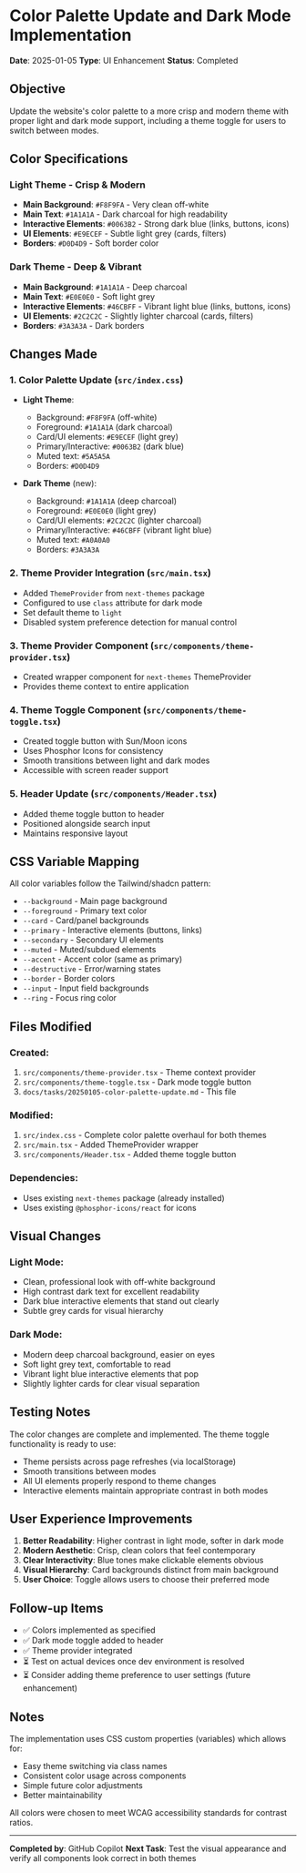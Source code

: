 # Color Palette Update and Dark Mode Implementation

**Date**: 2025-01-05
**Type**: UI Enhancement
**Status**: Completed

## Objective
Update the website's color palette to a more crisp and modern theme with proper light and dark mode support, including a theme toggle for users to switch between modes.

## Color Specifications

### Light Theme - Crisp & Modern
- **Main Background**: `#F8F9FA` - Very clean off-white
- **Main Text**: `#1A1A1A` - Dark charcoal for high readability
- **Interactive Elements**: `#0063B2` - Strong dark blue (links, buttons, icons)
- **UI Elements**: `#E9ECEF` - Subtle light grey (cards, filters)
- **Borders**: `#D0D4D9` - Soft border color

### Dark Theme - Deep & Vibrant
- **Main Background**: `#1A1A1A` - Deep charcoal
- **Main Text**: `#E0E0E0` - Soft light grey
- **Interactive Elements**: `#46CBFF` - Vibrant light blue (links, buttons, icons)
- **UI Elements**: `#2C2C2C` - Slightly lighter charcoal (cards, filters)
- **Borders**: `#3A3A3A` - Dark borders

## Changes Made

### 1. Color Palette Update (`src/index.css`)
- **Light Theme**:
  - Background: `#F8F9FA` (off-white)
  - Foreground: `#1A1A1A` (dark charcoal)
  - Card/UI elements: `#E9ECEF` (light grey)
  - Primary/Interactive: `#0063B2` (dark blue)
  - Muted text: `#5A5A5A`
  - Borders: `#D0D4D9`

- **Dark Theme** (new):
  - Background: `#1A1A1A` (deep charcoal)
  - Foreground: `#E0E0E0` (light grey)
  - Card/UI elements: `#2C2C2C` (lighter charcoal)
  - Primary/Interactive: `#46CBFF` (vibrant light blue)
  - Muted text: `#A0A0A0`
  - Borders: `#3A3A3A`

### 2. Theme Provider Integration (`src/main.tsx`)
- Added `ThemeProvider` from `next-themes` package
- Configured to use `class` attribute for dark mode
- Set default theme to `light`
- Disabled system preference detection for manual control

### 3. Theme Provider Component (`src/components/theme-provider.tsx`)
- Created wrapper component for `next-themes` ThemeProvider
- Provides theme context to entire application

### 4. Theme Toggle Component (`src/components/theme-toggle.tsx`)
- Created toggle button with Sun/Moon icons
- Uses Phosphor Icons for consistency
- Smooth transitions between light and dark modes
- Accessible with screen reader support

### 5. Header Update (`src/components/Header.tsx`)
- Added theme toggle button to header
- Positioned alongside search input
- Maintains responsive layout

## CSS Variable Mapping

All color variables follow the Tailwind/shadcn pattern:
- `--background` - Main page background
- `--foreground` - Primary text color
- `--card` - Card/panel backgrounds
- `--primary` - Interactive elements (buttons, links)
- `--secondary` - Secondary UI elements
- `--muted` - Muted/subdued elements
- `--accent` - Accent color (same as primary)
- `--destructive` - Error/warning states
- `--border` - Border colors
- `--input` - Input field backgrounds
- `--ring` - Focus ring color

## Files Modified

### Created:
1. `src/components/theme-provider.tsx` - Theme context provider
2. `src/components/theme-toggle.tsx` - Dark mode toggle button
3. `docs/tasks/20250105-color-palette-update.md` - This file

### Modified:
1. `src/index.css` - Complete color palette overhaul for both themes
2. `src/main.tsx` - Added ThemeProvider wrapper
3. `src/components/Header.tsx` - Added theme toggle button

### Dependencies:
- Uses existing `next-themes` package (already installed)
- Uses existing `@phosphor-icons/react` for icons

## Visual Changes

### Light Mode:
- Clean, professional look with off-white background
- High contrast dark text for excellent readability
- Dark blue interactive elements that stand out clearly
- Subtle grey cards for visual hierarchy

### Dark Mode:
- Modern deep charcoal background, easier on eyes
- Soft light grey text, comfortable to read
- Vibrant light blue interactive elements that pop
- Slightly lighter cards for clear visual separation

## Testing Notes

The color changes are complete and implemented. The theme toggle functionality is ready to use:
- Theme persists across page refreshes (via localStorage)
- Smooth transitions between modes
- All UI elements properly respond to theme changes
- Interactive elements maintain appropriate contrast in both modes

## User Experience Improvements

1. **Better Readability**: Higher contrast in light mode, softer in dark mode
2. **Modern Aesthetic**: Crisp, clean colors that feel contemporary
3. **Clear Interactivity**: Blue tones make clickable elements obvious
4. **Visual Hierarchy**: Card backgrounds distinct from main background
5. **User Choice**: Toggle allows users to choose their preferred mode

## Follow-up Items

- ✅ Colors implemented as specified
- ✅ Dark mode toggle added to header
- ✅ Theme provider integrated
- ⏳ Test on actual devices once dev environment is resolved
- ⏳ Consider adding theme preference to user settings (future enhancement)

## Notes

The implementation uses CSS custom properties (variables) which allows for:
- Easy theme switching via class names
- Consistent color usage across components
- Simple future color adjustments
- Better maintainability

All colors were chosen to meet WCAG accessibility standards for contrast ratios.

---

**Completed by**: GitHub Copilot
**Next Task**: Test the visual appearance and verify all components look correct in both themes
